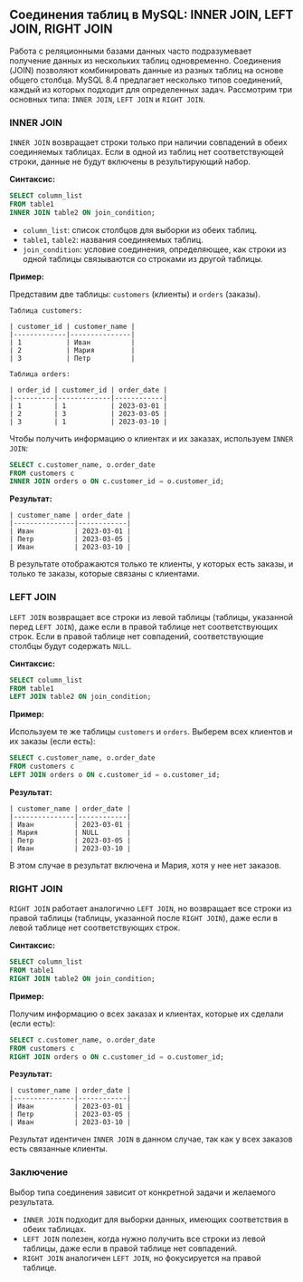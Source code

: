 ## Соединения таблиц в MySQL: INNER JOIN, LEFT JOIN, RIGHT JOIN

Работа с реляционными базами данных часто подразумевает получение данных из нескольких таблиц одновременно. Соединения (JOIN) позволяют комбинировать данные из разных таблиц на основе общего столбца.  MySQL 8.4 предлагает несколько типов соединений, каждый из которых подходит для определенных задач. Рассмотрим три основных типа: `INNER JOIN`, `LEFT JOIN` и `RIGHT JOIN`.

### INNER JOIN

`INNER JOIN` возвращает строки только при наличии совпадений в обеих соединяемых таблицах. Если в одной из таблиц нет соответствующей строки, данные не будут включены в результирующий набор.

**Синтаксис:**

```sql
SELECT column_list
FROM table1
INNER JOIN table2 ON join_condition;
```

- `column_list`: список столбцов для выборки из обеих таблиц. 
- `table1`, `table2`: названия соединяемых таблиц.
- `join_condition`: условие соединения, определяющее, как строки из одной таблицы связываются со строками из другой таблицы.

**Пример:**

Представим две таблицы: `customers` (клиенты) и `orders` (заказы).

```
Таблица customers:

| customer_id | customer_name |
|-------------|---------------|
| 1           | Иван          |
| 2           | Мария         |
| 3           | Петр          |

Таблица orders:

| order_id | customer_id | order_date |
|----------|-------------|------------|
| 1        | 1           | 2023-03-01 |
| 2        | 3           | 2023-03-05 |
| 3        | 1           | 2023-03-10 |
```

Чтобы получить информацию о клиентах и их заказах, используем `INNER JOIN`:

```sql
SELECT c.customer_name, o.order_date
FROM customers c
INNER JOIN orders o ON c.customer_id = o.customer_id;
```

**Результат:**

```
| customer_name | order_date |
|---------------|------------|
| Иван          | 2023-03-01 |
| Петр          | 2023-03-05 |
| Иван          | 2023-03-10 |
```

В результате отображаются только те клиенты, у которых есть заказы, и только те заказы, которые связаны с клиентами.

### LEFT JOIN

`LEFT JOIN` возвращает все строки из левой таблицы (таблицы, указанной перед `LEFT JOIN`), даже если в правой таблице нет соответствующих строк. Если в правой таблице нет совпадений, соответствующие столбцы будут содержать `NULL`.

**Синтаксис:**

```sql
SELECT column_list
FROM table1
LEFT JOIN table2 ON join_condition;
```

**Пример:**

Используем те же таблицы `customers` и `orders`. Выберем всех клиентов и их заказы (если есть):

```sql
SELECT c.customer_name, o.order_date
FROM customers c
LEFT JOIN orders o ON c.customer_id = o.customer_id;
```

**Результат:**

```
| customer_name | order_date |
|---------------|------------|
| Иван          | 2023-03-01 |
| Мария         | NULL       |
| Петр          | 2023-03-05 |
| Иван          | 2023-03-10 |
```

В этом случае в результат включена и Мария, хотя у нее нет заказов. 

### RIGHT JOIN

`RIGHT JOIN` работает аналогично `LEFT JOIN`, но возвращает все строки из правой таблицы (таблицы, указанной после `RIGHT JOIN`), даже если в левой таблице нет соответствующих строк.

**Синтаксис:**

```sql
SELECT column_list
FROM table1
RIGHT JOIN table2 ON join_condition;
```

**Пример:**

Получим информацию о всех заказах и клиентах, которые их сделали (если есть):

```sql
SELECT c.customer_name, o.order_date
FROM customers c
RIGHT JOIN orders o ON c.customer_id = o.customer_id;
```

**Результат:**

```
| customer_name | order_date |
|---------------|------------|
| Иван          | 2023-03-01 |
| Петр          | 2023-03-05 |
| Иван          | 2023-03-10 |
```

Результат идентичен `INNER JOIN` в данном случае, так как у всех заказов есть связанные клиенты.

### Заключение

Выбор типа соединения зависит от конкретной задачи и желаемого результата. 

- `INNER JOIN` подходит для выборки данных, имеющих соответствия в обеих таблицах.
- `LEFT JOIN` полезен, когда нужно получить все строки из левой таблицы, даже если в правой таблице нет совпадений.
- `RIGHT JOIN` аналогичен `LEFT JOIN`, но фокусируется на правой таблице. 
